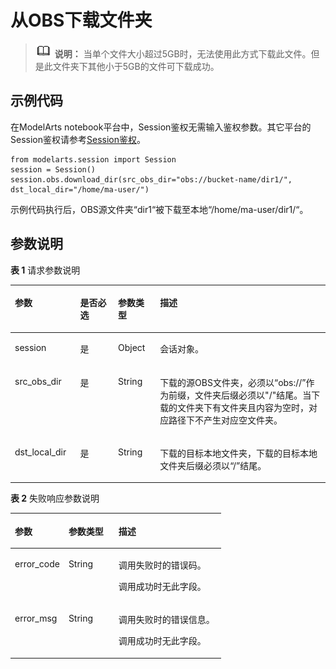 # 从OBS下载文件夹<a name="modelarts_04_0221"></a>

>![](public_sys-resources/icon-note.gif) **说明：** 
>当单个文件大小超过5GB时，无法使用此方式下载此文件。但是此文件夹下其他小于5GB的文件可下载成功。

## 示例代码<a name="zh-cn_topic_0173848863_section20261580353"></a>

在ModelArts notebook平台中，Session鉴权无需输入鉴权参数。其它平台的Session鉴权请参考[Session鉴权](Session鉴权.md)。

```
from modelarts.session import Session
session = Session()
session.obs.download_dir(src_obs_dir="obs://bucket-name/dir1/", dst_local_dir="/home/ma-user/")
```

示例代码执行后，OBS源文件夹“dir1“被下载至本地“/home/ma-user/dir1/“。

## 参数说明<a name="zh-cn_topic_0173848863_section78291820269"></a>

**表 1**  请求参数说明

<a name="zh-cn_topic_0173848863_table155461191218"></a>
<table><thead align="left"><tr id="zh-cn_topic_0173848863_row254817912212"><th class="cellrowborder" valign="top" width="20.75%" id="mcps1.2.5.1.1"><p id="zh-cn_topic_0173848863_p12549899214"><a name="zh-cn_topic_0173848863_p12549899214"></a><a name="zh-cn_topic_0173848863_p12549899214"></a>参数</p>
</th>
<th class="cellrowborder" valign="top" width="11.99%" id="mcps1.2.5.1.2"><p id="zh-cn_topic_0173848863_p3552101193813"><a name="zh-cn_topic_0173848863_p3552101193813"></a><a name="zh-cn_topic_0173848863_p3552101193813"></a>是否必选</p>
</th>
<th class="cellrowborder" valign="top" width="13.320000000000002%" id="mcps1.2.5.1.3"><p id="zh-cn_topic_0173848863_p1755169172118"><a name="zh-cn_topic_0173848863_p1755169172118"></a><a name="zh-cn_topic_0173848863_p1755169172118"></a>参数类型</p>
</th>
<th class="cellrowborder" valign="top" width="53.94%" id="mcps1.2.5.1.4"><p id="zh-cn_topic_0173848863_p55521998211"><a name="zh-cn_topic_0173848863_p55521998211"></a><a name="zh-cn_topic_0173848863_p55521998211"></a>描述</p>
</th>
</tr>
</thead>
<tbody><tr id="zh-cn_topic_0173848863_row8893215413"><td class="cellrowborder" valign="top" width="20.75%" headers="mcps1.2.5.1.1 "><p id="zh-cn_topic_0173848863_p6891421842"><a name="zh-cn_topic_0173848863_p6891421842"></a><a name="zh-cn_topic_0173848863_p6891421842"></a>session</p>
</td>
<td class="cellrowborder" valign="top" width="11.99%" headers="mcps1.2.5.1.2 "><p id="zh-cn_topic_0173848863_p68972047"><a name="zh-cn_topic_0173848863_p68972047"></a><a name="zh-cn_topic_0173848863_p68972047"></a>是</p>
</td>
<td class="cellrowborder" valign="top" width="13.320000000000002%" headers="mcps1.2.5.1.3 "><p id="zh-cn_topic_0173848863_p158912219419"><a name="zh-cn_topic_0173848863_p158912219419"></a><a name="zh-cn_topic_0173848863_p158912219419"></a>Object</p>
</td>
<td class="cellrowborder" valign="top" width="53.94%" headers="mcps1.2.5.1.4 "><p id="zh-cn_topic_0173848863_p1689152543"><a name="zh-cn_topic_0173848863_p1689152543"></a><a name="zh-cn_topic_0173848863_p1689152543"></a>会话对象。</p>
</td>
</tr>
<tr id="zh-cn_topic_0173848863_row1530181931"><td class="cellrowborder" valign="top" width="20.75%" headers="mcps1.2.5.1.1 "><p id="p1315881682013"><a name="p1315881682013"></a><a name="p1315881682013"></a>src_obs_dir</p>
</td>
<td class="cellrowborder" valign="top" width="11.99%" headers="mcps1.2.5.1.2 "><p id="zh-cn_topic_0173848863_p6675978319"><a name="zh-cn_topic_0173848863_p6675978319"></a><a name="zh-cn_topic_0173848863_p6675978319"></a>是</p>
</td>
<td class="cellrowborder" valign="top" width="13.320000000000002%" headers="mcps1.2.5.1.3 "><p id="zh-cn_topic_0173848863_p46751171339"><a name="zh-cn_topic_0173848863_p46751171339"></a><a name="zh-cn_topic_0173848863_p46751171339"></a>String</p>
</td>
<td class="cellrowborder" valign="top" width="53.94%" headers="mcps1.2.5.1.4 "><p id="p19233184612200"><a name="p19233184612200"></a><a name="p19233184612200"></a>下载的源OBS文件夹，必须以<span class="filepath" id="filepath416152032116"><a name="filepath416152032116"></a><a name="filepath416152032116"></a>“obs://”</span>作为前缀，文件夹后缀必须以"/"结尾。当下载的文件夹下有文件夹且内容为空时，对应路径下不产生对应空文件夹。</p>
</td>
</tr>
<tr id="zh-cn_topic_0173848863_row167932713277"><td class="cellrowborder" valign="top" width="20.75%" headers="mcps1.2.5.1.1 "><p id="p36098872111"><a name="p36098872111"></a><a name="p36098872111"></a>dst_local_dir</p>
</td>
<td class="cellrowborder" valign="top" width="11.99%" headers="mcps1.2.5.1.2 "><p id="zh-cn_topic_0173848863_p77948710279"><a name="zh-cn_topic_0173848863_p77948710279"></a><a name="zh-cn_topic_0173848863_p77948710279"></a>是</p>
</td>
<td class="cellrowborder" valign="top" width="13.320000000000002%" headers="mcps1.2.5.1.3 "><p id="zh-cn_topic_0173848863_p3794167192716"><a name="zh-cn_topic_0173848863_p3794167192716"></a><a name="zh-cn_topic_0173848863_p3794167192716"></a>String</p>
</td>
<td class="cellrowborder" valign="top" width="53.94%" headers="mcps1.2.5.1.4 "><p id="zh-cn_topic_0173848863_p1479417112711"><a name="zh-cn_topic_0173848863_p1479417112711"></a><a name="zh-cn_topic_0173848863_p1479417112711"></a>下载的目标本地文件夹，下载的目标本地文件夹后缀必须以<span class="filepath" id="filepath12232102862116"><a name="filepath12232102862116"></a><a name="filepath12232102862116"></a>“/”</span>结尾。</p>
</td>
</tr>
</tbody>
</table>

**表 2**  失败响应参数说明

<a name="zh-cn_topic_0173848863_table55928961173927"></a>
<table><thead align="left"><tr id="zh-cn_topic_0173848863_row40618446173927"><th class="cellrowborder" valign="top" width="25.490000000000002%" id="mcps1.2.4.1.1"><p id="zh-cn_topic_0173848863_p1631242217407"><a name="zh-cn_topic_0173848863_p1631242217407"></a><a name="zh-cn_topic_0173848863_p1631242217407"></a>参数</p>
</th>
<th class="cellrowborder" valign="top" width="23.72%" id="mcps1.2.4.1.2"><p id="zh-cn_topic_0173848863_p5427574117407"><a name="zh-cn_topic_0173848863_p5427574117407"></a><a name="zh-cn_topic_0173848863_p5427574117407"></a>参数类型</p>
</th>
<th class="cellrowborder" valign="top" width="50.79%" id="mcps1.2.4.1.3"><p id="zh-cn_topic_0173848863_p12364118914"><a name="zh-cn_topic_0173848863_p12364118914"></a><a name="zh-cn_topic_0173848863_p12364118914"></a>描述</p>
</th>
</tr>
</thead>
<tbody><tr id="zh-cn_topic_0173848863_row11062410173927"><td class="cellrowborder" valign="top" width="25.490000000000002%" headers="mcps1.2.4.1.1 "><p id="zh-cn_topic_0173848863_p688954611624"><a name="zh-cn_topic_0173848863_p688954611624"></a><a name="zh-cn_topic_0173848863_p688954611624"></a>error_code</p>
</td>
<td class="cellrowborder" valign="top" width="23.72%" headers="mcps1.2.4.1.2 "><p id="zh-cn_topic_0173848863_p3804851211624"><a name="zh-cn_topic_0173848863_p3804851211624"></a><a name="zh-cn_topic_0173848863_p3804851211624"></a>String</p>
</td>
<td class="cellrowborder" valign="top" width="50.79%" headers="mcps1.2.4.1.3 "><p id="zh-cn_topic_0173848863_p156551524172412"><a name="zh-cn_topic_0173848863_p156551524172412"></a><a name="zh-cn_topic_0173848863_p156551524172412"></a>调用失败时的错误码。</p>
<p id="zh-cn_topic_0173848863_p6203060911624"><a name="zh-cn_topic_0173848863_p6203060911624"></a><a name="zh-cn_topic_0173848863_p6203060911624"></a>调用成功时无此字段。</p>
</td>
</tr>
<tr id="zh-cn_topic_0173848863_row52351653173927"><td class="cellrowborder" valign="top" width="25.490000000000002%" headers="mcps1.2.4.1.1 "><p id="zh-cn_topic_0173848863_p4368550411624"><a name="zh-cn_topic_0173848863_p4368550411624"></a><a name="zh-cn_topic_0173848863_p4368550411624"></a>error_msg</p>
</td>
<td class="cellrowborder" valign="top" width="23.72%" headers="mcps1.2.4.1.2 "><p id="zh-cn_topic_0173848863_p6574380911624"><a name="zh-cn_topic_0173848863_p6574380911624"></a><a name="zh-cn_topic_0173848863_p6574380911624"></a>String</p>
</td>
<td class="cellrowborder" valign="top" width="50.79%" headers="mcps1.2.4.1.3 "><p id="zh-cn_topic_0173848863_p1277593619"><a name="zh-cn_topic_0173848863_p1277593619"></a><a name="zh-cn_topic_0173848863_p1277593619"></a>调用失败时的错误信息。</p>
<p id="zh-cn_topic_0173848863_p2364831411624"><a name="zh-cn_topic_0173848863_p2364831411624"></a><a name="zh-cn_topic_0173848863_p2364831411624"></a>调用成功时无此字段。</p>
</td>
</tr>
</tbody>
</table>

